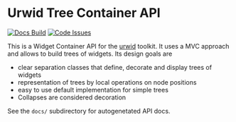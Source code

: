 Urwid Tree Container API
========================
[![Docs Build][rtfd-img]][rtfd]
[![Code Issues][quantcode-img]][quantcode]

This is a Widget Container API for the [urwid](http://urwid.org/) toolkit.
It uses a MVC approach and allows to build trees of widgets.
Its design goals are

* clear separation classes that define, decorate and display trees of widgets
* representation of trees by local operations on node positions
* easy to use default implementation for simple trees
* Collapses are considered decoration

See the `docs/` subdirectory for autogenetated API docs.

[rtfd-img]: https://readthedocs.org/projects/urwidtrees/badge/
[rtfd]: https://urwidtrees.readthedocs.org/en/latest/
[quantcode]: https://www.quantifiedcode.com/app/project/ed346645fa154f428e6681e29789521b
[quantcode-img]: https://www.quantifiedcode.com/api/v1/project/ed346645fa154f428e6681e29789521b/badge.svg
